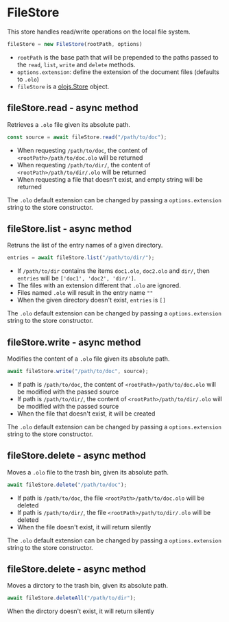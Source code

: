 FileStore
============================================================================
This store handles read/write operations on the local file system.
```js
fileStore = new FileStore(rootPath, options)
```
- `rootPath` is the base path that will be prepended to the paths passed to
  the `read`, `list`, `write` and `delete` methods.
- `options.extension`: define the extension of the document files (defaults
  to `.olo`)
- `fileStore` is a [olojs.Store](./store.md) object.
  
fileStore.read - async method
----------------------------------------------------------------------------
Retrieves a `.olo` file given its absolute path.

```js
const source = await fileStore.read("/path/to/doc");
```

- When requesting `/path/to/doc`, the content of `<rootPath>/path/to/doc.olo`
  will be returned
- When requesting `/path/to/dir/`, the content of `<rootPath>/path/to/dir/.olo`
  will be returned
- When requesting a file that doesn't exist, and empty string will be returned

The `.olo` default extension can be changed by passing a `options.extension`
string to the store constructor.
  
fileStore.list - async method
----------------------------------------------------------------------------
Retruns the list of the entry names of a given directory.

```js
entries = await fileStore.list("/path/to/dir/");
```

- If `/path/to/dir` contains the items `doc1.olo`, `doc2.olo` and
  `dir/`, then `entries` will be `['doc1', 'doc2', 'dir/']`.
- The files with an extension different that `.olo` are ignored.
- Files named `.olo` will result in the entry name `""`
- When the given directory doesn't exist, `entries` is `[]`

The `.olo` default extension can be changed by passing a `options.extension`
string to the store constructor.
  
fileStore.write - async method
----------------------------------------------------------------------------
Modifies the content of a `.olo` file given its absolute path.

```js
await fileStore.write("/path/to/doc", source);
```

- If path is `/path/to/doc`, the content of `<rootPath>/path/to/doc.olo`
  will be modified with the passed source
- If path is `/path/to/dir/`, the content of `<rootPath>/path/to/dir/.olo`
  will be modified with the passed source
- When the file that doesn't exist, it will be created

The `.olo` default extension can be changed by passing a `options.extension`
string to the store constructor.
  
fileStore.delete - async method
------------------------------------------------------------------------
Moves a `.olo` file to the trash bin, given its absolute path.

```js
await fileStore.delete("/path/to/doc");
```

- If path is `/path/to/doc`, the file `<rootPath>/path/to/doc.olo` will 
  be deleted
- If path is `/path/to/dir/`, the file `<rootPath>/path/to/dir/.olo` 
  will be deleted
- When the file doesn't exist, it will return silently

The `.olo` default extension can be changed by passing a `options.extension`
string to the store constructor.
  
fileStore.delete - async method
------------------------------------------------------------------------
Moves a dirctory to the trash bin, given its absolute path.

```js
await fileStore.deleteAll("/path/to/dir");
```

When the dirctory doesn't exist, it will return silently
  

